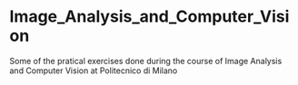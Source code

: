 # Image_Analysis_and_Computer_Vision
Some of the pratical exercises done during the course of Image Analysis and Computer Vision at Politecnico di Milano

